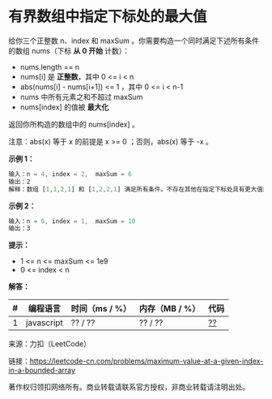 # 有界数组中指定下标处的最大值

给你三个正整数 n、index 和 maxSum 。你需要构造一个同时满足下述所有条件的数组 nums（下标 **从 0 开始** 计数）：

- nums.length == n
- nums[i] 是 **正整数**，其中 0 <= i < n
- abs(nums[i] - nums[i+1]) <= 1 ，其中 0 <= i < n-1
- nums 中所有元素之和不超过 maxSum
- nums[index] 的值被 **最大化**

返回你所构造的数组中的 nums[index] 。

注意：abs(x) 等于 x 的前提是 x >= 0 ；否则，abs(x) 等于 -x 。

**示例 1：**

``` javascript
输入：n = 4, index = 2,  maxSum = 6
输出：2
解释：数组 [1,1,2,1] 和 [1,2,2,1] 满足所有条件。不存在其他在指定下标处具有更大值的有效数组。
```

**示例 2：**

``` javascript
输入：n = 6, index = 1,  maxSum = 10
输出：3
```

**提示：**

- 1 <= n <= maxSum <= 1e9
- 0 <= index < n

**解答：**

**#**|**编程语言**|**时间（ms / %）**|**内存（MB / %）**|**代码**
--|--|--|--|--
1|javascript|?? / ??|?? / ??|[??](./javascript/ac_v1.js)

来源：力扣（LeetCode）

链接：https://leetcode-cn.com/problems/maximum-value-at-a-given-index-in-a-bounded-array

著作权归领扣网络所有。商业转载请联系官方授权，非商业转载请注明出处。
